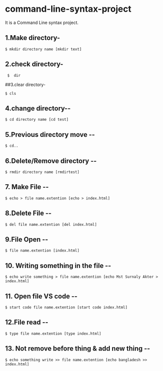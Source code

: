 # command-line-syntax-project
It is a Command Line syntax project.

## 1.Make directory-
````
$ mkdir directory name [mkdir text]
````

## 2.check directory-
````
 $  dir
````

##3.clear directory-
````
$ cls
````

## 4.change directory-- 
````
$ cd directory name [cd test]
````

## 5.Previous directory move -- 
````
$ cd..
````

## 6.Delete/Remove directory -- 
````
$ rmdir directory name [rmdirtest]
````

## 7. Make File --  
````
$ echo > file name.extention [echo > index.html]
````
## 8.Delete File -- 
````
$ del file name.extention [del index.html]
````
## 9.File Open -- 
````
$ file name.extention [index.html]
````

## 10. Writing something in the file -- 
````
$ echo write something > file name.extention [echo Mst Surnaly Akter > index.html]
````

## 11. Open file VS code -- 
````
$ start code file name.extention [start code index.html]
````

## 12.File read -- 
````
$ type file name.extention [type index.html]
````

## 13.  Not remove before thing & add new thing -- 
````
$ echo something write >> file name.extention [echo bangladesh >> index.html]
````




